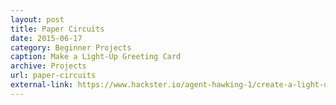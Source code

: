 ```yaml
---
layout: post
title: Paper Circuits
date: 2015-06-17
category: Beginner Projects
caption: Make a Light-Up Greeting Card
archive: Projects
url: paper-circuits
external-link: https://www.hackster.io/agent-hawking-1/create-a-light-up-greeting-card-with-led-stickers-1bc326
---
```

